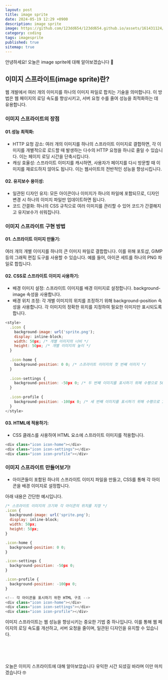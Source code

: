 ```yaml
---
layout: post
title: image sprite
date: 2024-05-19 12:29 +0900
description: image sprite
image: https://github.com/123dd654/123dd654.github.io/assets/161431124/1ce72010-f2d8-4550-9251-d1dcbfb60cff
category: coding
tags: imagesprite
published: true
sitemap: true
---
```


안녕하세요!
오늘은 image sprite에 대해 알아보겠습니다 🫶

## 이미지 스프라이트(image sprite)란?
웹 개발에서 여러 개의 이미지를 하나의 이미지 파일로 합치는 기술을 의미합니다.
이 방법은 웹 페이지의 로딩 속도를 향상시키고, 서버 요청 수를 줄여 성능을 최적화하는 데 유용합니다.

### 이미지 스프라이트의 장점

#### 01.성능 최적화:

* HTTP 요청 감소: 여러 개의 이미지를 하나의 스프라이트 이미지로 결합하면,
    각 이미지를 개별적으로 로드할 때 발생하는 다수의 HTTP 요청을 하나로 줄일 수 있습니다. 이는 페이지 로딩 시간을 단축시킵니다.
* 캐싱 효율성: 스프라이트 이미지를 캐시하면, 사용자가 페이지를 다시 방문할 때 이미지를 재로드하지 않아도 됩니다.
    이는 웹사이트의 전반적인 성능을 향상시킵니다.

#### 02. 유지보수 용이성:

* 일관된 디자인 유지: 모든 아이콘이나 이미지가 하나의 파일에 포함되므로, 디자인 변경 시 하나의 이미지 파일만 업데이트하면 됩니다.
* 코드 간결화: 하나의 CSS 규칙으로 여러 이미지를 관리할 수 있어 코드가 간결해지고 유지보수가 쉬워집니다.

### 이미지 스프라이트 구현 방법

#### 01. 스프라이트 이미지 만들기:

여러 개의 개별 이미지를 하나의 큰 이미지 파일로 결합합니다.
이를 위해 포토샵, GIMP 등의 그래픽 편집 도구를 사용할 수 있습니다. 예를 들어, 아이콘 세트를 하나의 PNG 파일로 합칩니다.

#### 02. CSS로 스프라이트 이미지 사용하기:

* 배경 이미지 설정: 스프라이트 이미지를 배경 이미지로 설정합니다.
    background-image 속성을 사용합니다.
* 배경 위치 조정: 각 개별 이미지의 위치를 조정하기 위해 background-position 속성을 사용합니다.
    각 이미지의 정확한 위치를 지정하여 필요한 이미지만 표시되도록 합니다.

````javascript
<style>
  .icon {
    background-image: url('sprite.png');
    display: inline-block;
    width: 50px; /* 개별 이미지의 너비 */
    height: 50px; /* 개별 이미지의 높이 */
  }
  
  .icon-home {
    background-position: 0 0; /* 스프라이트 이미지의 첫 번째 이미지 */
  }
  
  .icon-settings {
    background-position: -50px 0; /* 두 번째 이미지를 표시하기 위해 수평으로 50px 이동 */
  }
  
  .icon-profile {
    background-position: -100px 0; /* 세 번째 이미지를 표시하기 위해 수평으로 100px 이동 */
  }
</style>
````

#### 03. HTML에 적용하기:

* CSS 클래스를 사용하여 HTML 요소에 스프라이트 이미지를 적용합니다.

````javascript
<div class="icon icon-home"></div>
<div class="icon icon-settings"></div>
<div class="icon icon-profile"></div>
````

### 이미지 스프라이트 만들어보기!
* 아이콘들이 포함된 하나의 스프라이트 이미지 파일을 만들고, CSS를 통해 각 아이콘을 배경 이미지로 설정합니다.

아래 내용은 간단한 예시입니다.

````javascript
/* 스프라이트 이미지의 크기와 각 아이콘의 위치를 지정 */
.icon {
  background-image: url('sprite.png');
  display: inline-block;
  width: 50px;
  height: 50px;
}

.icon-home {
  background-position: 0 0;
}

.icon-settings {
  background-position: -50px 0;
}

.icon-profile {
  background-position: -100px 0;
}
````

````javascript
<!-- 각 아이콘을 표시하기 위한 HTML 구조 -->
<div class="icon icon-home"></div>
<div class="icon icon-settings"></div>
<div class="icon icon-profile"></div>
````

이미지 스프라이트는 웹 성능을 향상시키는 중요한 기법 중 하나입니다.
이를 통해 웹 페이지의 로딩 속도를 개선하고, 서버 요청을 줄이며, 일관된 디자인을 유지할 수 있습니다.

<br />
<br />
<br />
<br />
오늘은 이미지 스프라이트에 대해 알아보았습니다 
유익한 시간 되셨길 바라며 
이만 마치겠습니다 🤓

